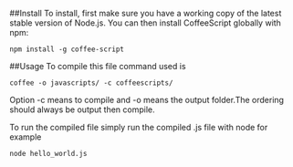 ##Install
To install, first make sure you have a working copy of the latest stable version of Node.js. You can then install CoffeeScript globally with npm:

`npm install -g coffee-script`

##Usage
To compile this file command used is

`coffee -o javascripts/ -c coffeescripts/`

Option -c means to compile and -o means the output folder.The ordering should always be output then compile.

To run the compiled file simply run the compiled .js file with node
for example

`node hello_world.js`
